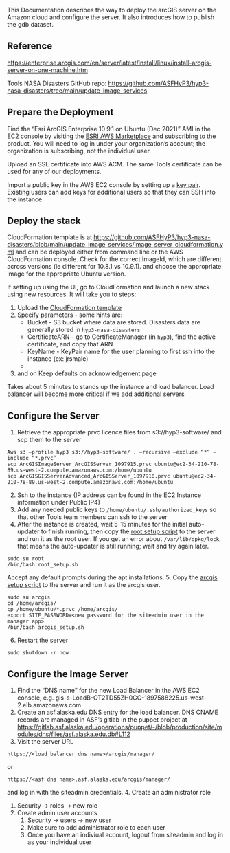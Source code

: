 This Documentation describes the way to deploy the arcGIS server on the Amazon cloud and configure the server.
It also introduces how to publish the gdb dataset. 


## Reference 

https://enterprise.arcgis.com/en/server/latest/install/linux/install-arcgis-server-on-one-machine.htm

Tools NASA Disasters GitHub repo:
https://github.com/ASFHyP3/hyp3-nasa-disasters/tree/main/update_image_services

## Prepare the Deployment

Find the “Esri ArcGIS Enterprise 10.9.1 on Ubuntu (Dec 2021)” AMI in the EC2 console by visiting the [ESRI AWS Marketplace](https://aws.amazon.com/marketplace/seller-profile?id=98a100e1-04d1-40b2-aa8a-619411d037d2) and subscribing to the product. You will need to log in under your organization’s account; the organization is subscribing, not the individual user.

Upload an SSL certificate into AWS ACM. The same Tools certificate can be used for any of our deployments.

Import a public key in the AWS EC2 console by setting up a [key pair](https://docs.aws.amazon.com/AWSEC2/latest/UserGuide/ec2-key-pairs.html). Existing users can add keys for additional users so that they can SSH into the instance.

## Deploy the stack

CloudFormation template is at https://github.com/ASFHyP3/hyp3-nasa-disasters/blob/main/update_image_services/image_server_cloudformation.yml and can be deployed either from command line or the AWS CloudFormation console.
Check for the correct ImageId, which are different across versions (ie different for 10.8.1 vs 10.9.1).
and choose the appropriate image for the appropriate Ubuntu version.

If setting up using the UI, go to CloudFormation and launch a new stack using new resources. It will take you to steps:
1. Upload the [CloudFormation template]()
2. Specify parameters - some hints are:
   * Bucket - S3 bucket where data are stored. Disasters data are generally stored in `hyp3-nasa-disasters`
   * CertificateARN - go to CertificateManager (in `hyp3`), find the active certificate, and copy that ARN
   * KeyName - KeyPair name for the user planning to first ssh into the instance (ex: jrsmale)
   * 
3. and on Keep defaults on acknowledgement page


Takes about 5 minutes to stands up the instance and load balancer. Load balancer will become more critical if we add additional servers

## Configure the Server

1. Retrieve the appropriate prvc licence files from s3://hyp3-software/ and scp them to the server
```
Aws s3 –profile hyp3 s3://hyp3-software/ . –recursive –exclude “*” –include “*.prvc”
scp ArcGISImageServer_ArcGISServer_1097915.prvc ubuntu@ec2-34-210-78-89.us-west-2.compute.amazonaws.com:/home/ubuntu
scp ArcGISGISServerAdvanced_ArcGISServer_1097910.prvc ubuntu@ec2-34-210-78-89.us-west-2.compute.amazonaws.com:/home/ubuntu
```
2. Ssh to the instance (IP address can be found in the EC2 Instance information under Public IP4)
3. Add any needed public keys to `/home/ubuntu/.ssh/authorized_keys` so that other Tools team members can ssh to the server
4. After the instance is created, wait 5-15 minutes for the initial auto-updater to finish running, then copy the [root setup script](https://github.com/ASFHyP3/gis-services/blob/develop/image_server/root_setup.sh) to the server and run it as the root user. If you get an error about `/var/lib/dpkg/lock`, that means the auto-updater is still running; wait and try again later.
```
sudo su root
/bin/bash root_setup.sh
```
   Accept any default prompts during the apt installations. 
5. Copy the [arcgis setup script](https://github.com/ASFHyP3/gis-services/blob/develop/image_server/arcgis_setup.sh) to the server and run it as the arcgis user.
```
sudo su arcgis
cd /home/arcgis/
cp /home/ubuntu/*.prvc /home/arcgis/
export SITE_PASSWORD=<new password for the siteadmin user in the manager app>
/bin/bash arcgis_setup.sh
```
6.  Restart the server 
```
sudo shutdown -r now
```

## Configure the Image Server
1. Find the “DNS name” for the new Load Balancer in the AWS EC2 console, e.g. gis-s-LoadB-OT2TD55ZH0GC-1897588225.us-west-2.elb.amazonaws.com
2. Create an asf.alaska.edu DNS entry for the load balancer. DNS CNAME records are managed in ASF’s gitlab in the puppet project at https://gitlab.asf.alaska.edu/operations/puppet/-/blob/production/site/modules/dns/files/asf.alaska.edu.db#L112
3. Visit the server URL
```
https://<load balancer dns name>/arcgis/manager/
```
or
```
https://<asf dns name>.asf.alaska.edu/arcgis/manager/
```
and log in with the siteadmin credentials.
4. Create an administrator role 
   1. Security -> roles -> new role
5. Create admin user accounts 
   1. Security -> users -> new user
   2. Make sure to add administrator role to each user
   3. Once you have an indiviual account, logout from siteadmin and log in as your individual user


